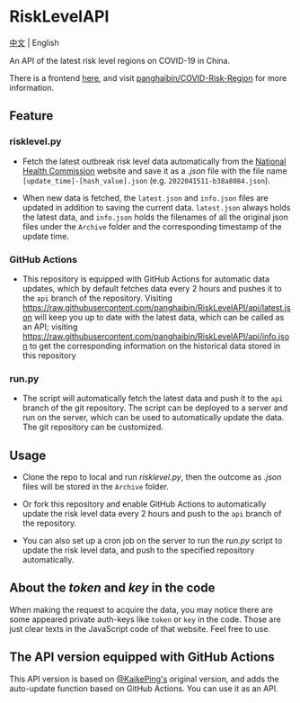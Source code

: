 # RiskLevelAPI

[中文](README.md) | English

An API of the latest risk level regions on COVID-19 in China.

There is a frontend [here](https://covid.caduo.ml/), and visit [panghaibin/COVID-Risk-Region](https://github.com/panghaibin/COVID-Risk-Region) for more information.

## Feature
### risklevel.py

- Fetch the latest outbreak risk level data automatically from the [National Health Commission](http://bmfw.www.gov.cn/yqfxdjcx/risk.html) website and save it as a *.json* file with the file name `[update_time]-[hash_value].json` (e.g. `2022041511-b38a8084.json`).

- When new data is fetched, the `latest.json` and `info.json` files are updated in addition to saving the current data. `latest.json` always holds the latest data, and `info.json` holds the filenames of all the original json files under the `Archive` folder and the corresponding timestamp of the update time. 

### GitHub Actions

- This repository is equipped with GitHub Actions for automatic data updates, which by default fetches data every 2 hours and pushes it to the `api` branch of the repository. Visiting <https://raw.githubusercontent.com/panghaibin/RiskLevelAPI/api/latest.json> will keep you up to date with the latest data, which can be called as an API; visiting <https://raw.githubusercontent.com/panghaibin/RiskLevelAPI/api/info.json> to get the corresponding information on the historical data stored in this repository

### run.py

- The script will automatically fetch the latest data and push it to the `api` branch of the git repository. The script can be deployed to a server and run on the server, which can be used to automatically update the data. The git repository can be customized.

## Usage

- Clone the repo to local and run *risklevel.py*, then the outcome as *.json* files will be stored in the `Archive` folder.

- Or fork this repository and enable GitHub Actions to automatically update the risk level data every 2 hours and push to the `api` branch of the repository.

- You can also set up a cron job on the server to run the *run.py* script to update the risk level data, and push to the specified repository automatically.

## About the *token* and *key* in the code

When making the request to acquire the data, you may notice there are some appeared private auth-keys like `token` or `key` in the code. Those are just clear texts in the JavaScript code of that website. Feel free to use.

## The API version equipped with GitHub Actions

This API version is based on [@KaikePing's](https://github.com/KaikePing/RiskLevel) original version, and adds the auto-update function based on GitHub Actions. You can use it as an API.
